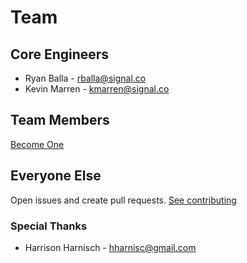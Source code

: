 # Team

## Core Engineers

* Ryan Balla - rballa@signal.co
* Kevin Marren - kmarren@signal.co

## Team Members

[Become One](./GOVERNANCE.md)

## Everyone Else

Open issues and create pull requests. [See contributing](./CONTRIBUTING.md)

### Special Thanks
* Harrison Harnisch - hharnisc@gmail.com
